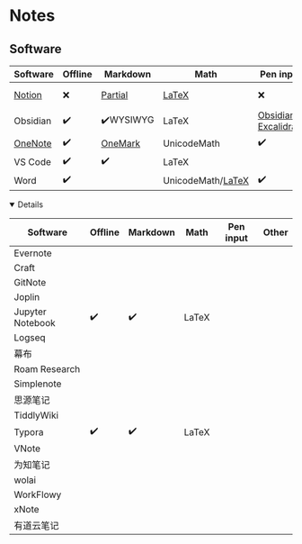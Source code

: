 # Notes
## Software
Software | Offline | Markdown | Math | Pen input | Other
--- | --- | --- | --- | --- | ---
[Notion](Notion/README.md) | ❌ | [Partial](https://www.markdownguide.org/tools/notion/) | [LaTeX](https://www.notion.so/help/math-equations) | ❌ | Embeds, Database
Obsidian | ✔️ | ✔️WYSIWYG | LaTeX | [Obsidian-Excalidraw](https://github.com/zsviczian/obsidian-excalidraw-plugin)
[OneNote](OneNote/README.md) | ✔️ | [OneMark](https://onemark.neuxlab.cn/) | UnicodeMath | ✔️
VS Code | ✔️ | ✔️ | LaTeX
Word | ✔️ | | UnicodeMath/[LaTeX](https://superuser.com/questions/340650/type-math-formulas-in-microsoft-word-the-latex-way) | ✔️

<details open>

Software | Offline | Markdown | Math | Pen input | Other
--- | --- | --- | --- | --- | ---
Evernote |
Craft |
GitNote |
Joplin |
Jupyter Notebook | ✔️ | ✔️ | LaTeX
Logseq |
幕布 |
Roam Research |
Simplenote |
思源笔记 |
TiddlyWiki |
Typora | ✔️ | ✔️ | LaTeX
VNote |
为知笔记 |
wolai |
WorkFlowy |
xNote |
有道云笔记 |
</details>